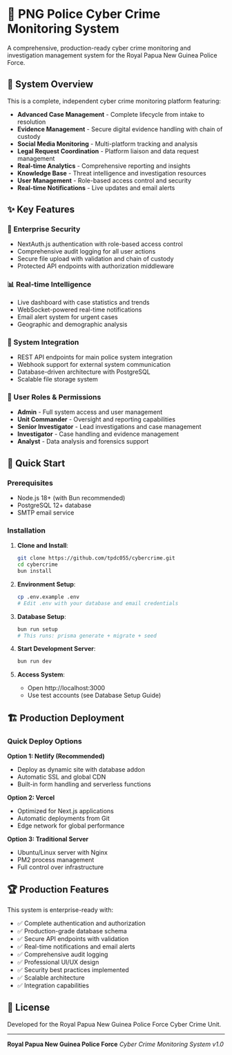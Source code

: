 # 🚀 PNG Police Cyber Crime Monitoring System

A comprehensive, production-ready cyber crime monitoring and investigation management system for the Royal Papua New Guinea Police Force.

## 🎯 System Overview

This is a complete, independent cyber crime monitoring platform featuring:

- **Advanced Case Management** - Complete lifecycle from intake to resolution
- **Evidence Management** - Secure digital evidence handling with chain of custody
- **Social Media Monitoring** - Multi-platform tracking and analysis
- **Legal Request Coordination** - Platform liaison and data request management
- **Real-time Analytics** - Comprehensive reporting and insights
- **Knowledge Base** - Threat intelligence and investigation resources
- **User Management** - Role-based access control and security
- **Real-time Notifications** - Live updates and email alerts

## ✨ Key Features

### 🔐 Enterprise Security
- NextAuth.js authentication with role-based access control
- Comprehensive audit logging for all user actions
- Secure file upload with validation and chain of custody
- Protected API endpoints with authorization middleware

### 📊 Real-time Intelligence
- Live dashboard with case statistics and trends
- WebSocket-powered real-time notifications
- Email alert system for urgent cases
- Geographic and demographic analysis

### 🔗 System Integration
- REST API endpoints for main police system integration
- Webhook support for external system communication
- Database-driven architecture with PostgreSQL
- Scalable file storage system

### 👥 User Roles & Permissions
- **Admin** - Full system access and user management
- **Unit Commander** - Oversight and reporting capabilities
- **Senior Investigator** - Lead investigations and case management
- **Investigator** - Case handling and evidence management
- **Analyst** - Data analysis and forensics support

## 🚀 Quick Start

### Prerequisites
- Node.js 18+ (with Bun recommended)
- PostgreSQL 12+ database
- SMTP email service

### Installation

1. **Clone and Install**:
   ```bash
   git clone https://github.com/tpdc055/cybercrime.git
   cd cybercrime
   bun install
   ```

2. **Environment Setup**:
   ```bash
   cp .env.example .env
   # Edit .env with your database and email credentials
   ```

3. **Database Setup**:
   ```bash
   bun run setup
   # This runs: prisma generate + migrate + seed
   ```

4. **Start Development Server**:
   ```bash
   bun run dev
   ```

5. **Access System**:
   - Open http://localhost:3000
   - Use test accounts (see Database Setup Guide)

## 🏗️ Production Deployment

### Quick Deploy Options

**Option 1: Netlify (Recommended)**
- Deploy as dynamic site with database addon
- Automatic SSL and global CDN
- Built-in form handling and serverless functions

**Option 2: Vercel**
- Optimized for Next.js applications
- Automatic deployments from Git
- Edge network for global performance

**Option 3: Traditional Server**
- Ubuntu/Linux server with Nginx
- PM2 process management
- Full control over infrastructure

## 🏆 Production Features

This system is enterprise-ready with:
- ✅ Complete authentication and authorization
- ✅ Production-grade database schema
- ✅ Secure API endpoints with validation
- ✅ Real-time notifications and email alerts
- ✅ Comprehensive audit logging
- ✅ Professional UI/UX design
- ✅ Security best practices implemented
- ✅ Scalable architecture
- ✅ Integration capabilities

## 📄 License

Developed for the Royal Papua New Guinea Police Force Cyber Crime Unit.

---

**Royal Papua New Guinea Police Force**
*Cyber Crime Monitoring System v1.0*